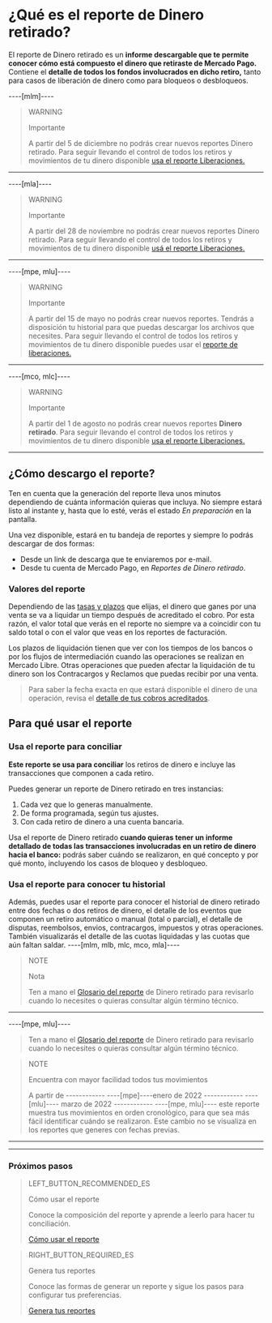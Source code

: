 
# ¿Qué es el reporte de Dinero retirado?

El reporte de Dinero retirado es un **informe descargable que te permite conocer cómo está compuesto el dinero que retiraste de Mercado Pago.** Contiene el **detalle de todos los fondos involucrados en dicho retiro,** tanto para casos de liberación de dinero como para bloqueos o desbloqueos.

----[mlm]----
> WARNING
>
> Importante
>
> A partir del 5 de diciembre no podrás crear nuevos reportes Dinero retirado. Para seguir llevando el control de todos los retiros y movimientos de tu dinero disponible [usa el reporte Liberaciones.](https://bit.ly/3QiCD2f)
------------
----[mla]----
> WARNING
>
> Importante
>
> A partir del 28 de noviembre no podrás crear nuevos reportes Dinero retirado. Para seguir llevando el control de todos los retiros y movimientos de tu dinero disponible [usá el reporte Liberaciones.](https://bit.ly/3JzFPEG)
------------
----[mpe, mlu]----
> WARNING
>
> Importante
>
> A partir del 15 de mayo no podrás crear nuevos reportes. Tendrás a disposición tu historial para que puedas descargar los archivos que necesites. Para seguir llevando el control de todos los retiros y movimientos de tu dinero disponible puedes usar el [reporte de liberaciones.](https://www.mercadopago[FAKER][URL][DOMAIN]/ayuda/23879?utm_source=faq_mp&utm_medium=faq&utm_campaign=bank_disable)
------------
----[mco, mlc]----
> WARNING
>
> Importante
>
> A partir del 1 de agosto no podrás crear nuevos reportes **Dinero retirado**. Para seguir llevando el control de todos los retiros y movimientos de tu dinero disponible [usa el reporte Liberaciones.](https://vendedores.mercadolibre[FAKER][URL][DOMAIN]/lleva-el-control-de-tu-dinero-con-el-reporte-de-liberaciones)
------------
## ¿Cómo descargo el reporte?

Ten en cuenta que la generación del reporte lleva unos minutos dependiendo de cuánta información quieras que incluya. No siempre estará listo al instante y, hasta que lo esté, verás el estado *En preparación* en la pantalla.

Una vez disponible, estará en tu bandeja de reportes y siempre lo podrás descargar de dos formas:

* Desde un link de descarga que te enviaremos por e-mail.
* Desde tu cuenta de Mercado Pago, en *Reportes de Dinero retirado*. 

### Valores del reporte

Dependiendo de las [tasas y plazos](https://www.mercadopago.com.ar/settings/release-options) que elijas, el dinero que ganes por una venta se va a liquidar un tiempo después de acreditado el cobro. Por esta razón, el valor total que verás en el reporte no siempre va a coincidir con tu saldo total o con el valor que veas en los reportes de facturación.

Los plazos de liquidación tienen que ver con los tiempos de los bancos o por los flujos de intermediación cuando las operaciones se realizan en Mercado Libre. Otras operaciones que pueden afectar la liquidación de tu dinero son los Contracargos y Reclamos que puedas recibir por una venta.


> Para saber la fecha exacta en que estará disponible el dinero de una operación, revisa el [detalle de tus cobros acreditados](https://www.mercadopago.com.ar/activities/balance).


## Para qué usar el reporte

### Usa el reporte para conciliar

**Este reporte se usa para conciliar** los retiros de dinero e incluye las transacciones que componen a cada retiro. 

Puedes generar un reporte de Dinero retirado en tres instancias:
1. Cada vez que lo generas manualmente.
1. De forma programada, según tus ajustes.
1. Con cada retiro de dinero a una cuenta bancaria.

Usa el reporte de Dinero retirado **cuando quieras tener un informe detallado de todas las transacciones involucradas en un retiro de dinero hacia el banco:** podrás saber cuándo se realizaron, en qué concepto y por qué monto, incluyendo los casos de bloqueo y desbloqueo. 


### Usa el reporte para conocer tu historial

Además, puedes usar el reporte para conocer el historial de dinero retirado entre dos fechas o dos retiros de dinero, el detalle de los eventos que componen un retiro automático o manual (total o parcial), el detalle de disputas, reembolsos, envios, contracargos, impuestos y otras operaciones. También visualizarás el detalle de las cuotas liquidadas y las cuotas que aún faltan saldar.
----[mlm, mlb, mlc, mco, mla]----
> NOTE
>
> Nota
>
> Ten a mano el [Glosario del reporte](https://www.mercadopago[FAKER][URL][DOMAIN]/developers/es/guides/additional-content/reports/available-money/glossary) de Dinero retirado para revisarlo cuando lo necesites o quieras consultar algún término técnico.
------------
----[mpe, mlu]----
> Ten a mano el [Glosario del reporte](https://www.mercadopago[FAKER][URL][DOMAIN]/developers/es/guides/additional-content/reports/available-money/glossary) de Dinero retirado para revisarlo cuando lo necesites o quieras consultar algún término técnico.

> NOTE
>
> Encuentra con mayor facilidad todos tus movimientos
>
> A partir de ------------ ----[mpe]----enero de 2022 ------------  ----[mlu]---- marzo de 2022 ------------  ----[mpe, mlu]---- este reporte muestra tus movimientos en orden cronológico, para que sea más fácil identificar cuándo se realizaron. Este cambio no se visualiza en los reportes que generes con fechas previas.
------------
<hr/>

### Próximos pasos

> LEFT_BUTTON_RECOMMENDED_ES
>
> Cómo usar el reporte
>
> Conoce la composición del reporte y aprende a leerlo para hacer tu conciliación.
>
> [Cómo usar el reporte](https://www.mercadopago[FAKER][URL][DOMAIN]/developers/es/guides/additional-content/reports/available-money/how-to-use)

> RIGHT_BUTTON_REQUIRED_ES
>
> Genera tus reportes
>
> Conoce las formas de generar un reporte y sigue los pasos para configurar tus preferencias.
>
> [Genera tus reportes](https://www.mercadopago[FAKER][URL][DOMAIN]/developers/es/guides/additional-content/reports/available-money/generate)
